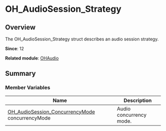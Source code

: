 # OH_AudioSession_Strategy


## Overview

The OH_AudioSession_Strategy struct describes an audio session strategy.

**Since**: 12

**Related module**: [OHAudio](_o_h_audio.md)


## Summary


### Member Variables

| Name| Description|
| -------- | -------- |
| [OH_AudioSession_ConcurrencyMode](_o_h_audio.md#oh_audiosession_concurrencymode) concurrencyMode  | Audio concurrency mode. |
